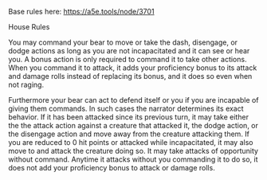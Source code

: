 Base rules here: https://a5e.tools/node/3701

House Rules

You may command your bear to move or take the dash, disengage, or dodge actions as long as you are not incapacitated and it can see or hear you.  A bonus action is only required to command it to take other actions.  When you command it to attack, it adds your proficiency bonus to its attack and damage rolls instead of replacing its bonus, and it does so even when not raging.

Furthermore your bear can act to defend itself or you if you are incapable of giving them commands. In such cases the narrator determines its exact behavior. If it has been attacked since its previous turn, it may take either the the attack action against a creature that attacked it, the dodge action, or the disengage action and move away from the creature attacking them. If you are reduced to 0 hit points or attacked while incapacitated, it may also move to and attack the creature doing so. It may take attacks of opportunity without command. Anytime it attacks without you commanding it to do so, it does not add your proficiency bonus to attack or damage rolls.